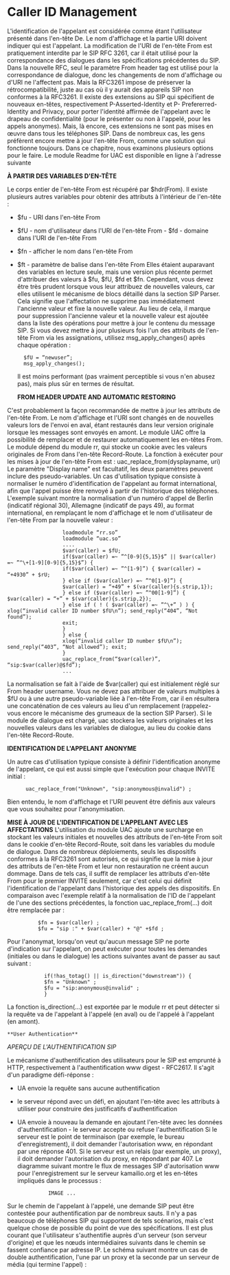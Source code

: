 # Caller ID Management

L'identification de l'appelant est considérée comme étant l'utilisateur présenté dans l'en-tête De. Le nom d'affichage et la partie URI doivent indiquer qui est l'appelant.
La modification de l'URI de l'en-tête From est pratiquement interdite par le SIP RFC 3261, car il était utilisé pour la correspondance des dialogues dans les spécifications précédentes du SIP. Dans la nouvelle RFC, seul le paramètre From header tag est utilisé pour la correspondance de dialogue, donc les changements de nom d'affichage ou d'URI ne l'affectent pas. Mais la RFC3261 impose de préserver la rétrocompatibilité, juste au cas où il y aurait des appareils SIP non conformes à la RFC3261.
Il existe des extensions au SIP qui spécifient de nouveaux en-têtes, respectivement P-Asserted-Identity et P- Prefererred-Identity and Privacy, pour porter l'identité affirmée de l'appelant avec le drapeau de confidentialité (pour le présenter ou non à l'appelé, pour les appels anonymes). Mais, là encore, ces extensions ne sont pas mises en œuvre dans tous les téléphones SIP.
Dans de nombreux cas, les gens préfèrent encore mettre à jour l'en-tête From, comme une solution qui fonctionne toujours. Dans ce chapitre, nous examinons plusieurs options pour le faire. Le module Readme for UAC est disponible en ligne à l'adresse suivante

**À PARTIR DES VARIABLES D'EN-TÊTE**

Le corps entier de l'en-tête From est récupéré par $hdr(From). Il existe plusieurs autres variables pour obtenir des attributs à l'intérieur de l'en-tête :
- $fu - URI dans l'en-tête From
- $fU - nom d'utilisateur dans l'URI de l'en-tête From - $fd - domaine dans l'URI de l'en-tête From
- $fn - afficher le nom dans l'en-tête From
- $ft - paramètre de balise dans l'en-tête From
Elles étaient auparavant des variables en lecture seule, mais une version plus récente permet d'attribuer des valeurs à $fu, $fU, $fd et $fn. Cependant, vous devez être très prudent lorsque vous leur attribuez de nouvelles valeurs, car elles utilisent le mécanisme de blocs détaillé dans la section SIP Parser.
Cela signifie que l'affectation ne supprime pas immédiatement l'ancienne valeur et fixe la nouvelle valeur. Au lieu de cela, il marque pour suppression l'ancienne valeur et la nouvelle valeur est ajoutée dans la liste des opérations pour mettre à jour le contenu du message SIP.
Si vous devez mettre à jour plusieurs fois l'un des attributs de l'en-tête From via les assignations, utilisez msg_apply_changes() après chaque opération :

        $fU = “newuser”; 
        msg_apply_changes();
        
  Il est moins performant (pas vraiment perceptible si vous n'en abusez pas), mais plus sûr en termes de résultat.
  
  **FROM HEADER UPDATE AND AUTOMATIC RESTORING**
  
  
C'est probablement la façon recommandée de mettre à jour les attributs de l'en-tête From. Le nom d'affichage et l'URI sont changés en de nouvelles valeurs lors de l'envoi en aval, étant restaurés dans leur version originale lorsque les messages sont envoyés en amont.
Le module UAC offre la possibilité de remplacer et de restaurer automatiquement les en-têtes From. Le module dépend du module rr, qui stocke un cookie avec les valeurs originales de From dans l'en-tête Record-Route.
La fonction à exécuter pour les mises à jour de l'en-tête From est :
uac_replace_from(dysplayname, uri)
Le paramètre "Display name" est facultatif, les deux paramètres peuvent inclure des pseudo-variables.
Un cas d'utilisation typique consiste à normaliser le numéro d'identification de l'appelant au format international, afin que l'appel puisse être renvoyé à partir de l'historique des téléphones.
L'exemple suivant montre la normalisation d'un numéro d'appel de Berlin (indicatif régional 30), Allemagne (indicatif de pays 49), au format international, en remplaçant le nom d'affichage et le nom d'utilisateur de l'en-tête From par la nouvelle valeur :


                      loadmodule “rr.so”
                      loadmodule “uac.so”
                      ....
                      $var(caller) = $fU;
                      if($var(caller) =~ ”^[0-9]{5,15}$” || $var(caller) =~ ”^\+[1-9][0-9]{5,15}$”) {
                      if($var(caller) =~ ”^[1-9]”) { $var(caller) = “+4930” + $rU;
                      } else if ($var(caller) =~ ”^0[1-9]”) {
                      $var(caller) = “+49” + $(var(caller){s.strip,1});
                      } else if ($var(caller) =~ ”^00[1-9]”) { $var(caller) = “+” + $(var(caller){s.strip,2});
                      } else if ( ! ( $var(caller) =~ ”^\+” ) ) { xlog(“invalid caller ID number $fU\n”); send_reply(“404”, “Not found”);
                      exit;
                      }
                      } else {
                      xlog(“invalid caller ID number $fU\n”); send_reply(“403”, “Not allowed”); exit;
                      }
                      uac_replace_from(“$var(caller)”, “sip:$var(caller)@$fd”);
                      ...
                      
  La normalisation se fait à l'aide de $var(caller) qui est initialement réglé sur From header username. Vous ne devez pas attribuer de valeurs multiples à $fU ou à une autre pseudo-variable liée à l'en-tête From,
car il en résultera une concaténation de ces valeurs au lieu d'un remplacement (rappelez-vous encore le mécanisme des grumeaux de la section SIP Parser).
Si le module de dialogue est chargé, uac stockera les valeurs originales et les nouvelles valeurs dans les variables de dialogue, au lieu du cookie dans l'en-tête Record-Route.

**IDENTIFICATION DE L'APPELANT ANONYME**

Un autre cas d'utilisation typique consiste à définir l'identification anonyme de l'appelant, ce qui est aussi simple que l'exécution pour chaque INVITE initial :

          uac_replace_from("Unknown", "sip:anonymous@invalid") ;

Bien entendu, le nom d'affichage et l'URI peuvent être définis aux valeurs que vous souhaitez pour l'anonymisation.



**MISE À JOUR DE L'IDENTIFICATION DE L'APPELANT AVEC LES AFFECTATIONS**
L'utilisation du module UAC ajoute une surcharge en stockant les valeurs initiales et nouvelles des attributs de l'en-tête From soit dans le cookie d'en-tête Record-Route, soit dans les variables du module de dialogue. Dans de nombreux déploiements, seuls les dispositifs conformes à la RFC3261 sont autorisés, ce qui signifie que la mise à jour des attributs de l'en-tête From et leur non restauration ne créent aucun dommage.
Dans de tels cas, il suffit de remplacer les attributs d'en-tête From pour le premier INVITE seulement, car c'est celui qui définit l'identification de l'appelant dans l'historique des appels des dispositifs. En comparaison avec l'exemple relatif à la normalisation de l'ID de l'appelant de l'une des sections précédentes, la fonction uac_replace_from(...) doit être remplacée par :

              $fn = $var(caller) ;
              $fu = "sip :" + $var(caller) + "@" +$fd ;

Pour l'anonymat, lorsqu'on veut qu'aucun message SIP ne porte d'indication sur l'appelant, on peut exécuter pour toutes les demandes (initiales ou dans le dialogue) les actions suivantes avant de passer au saut suivant :

                if(!has_totag() || is_direction("downstream")) {
                $fn = "Unknown" ;
                $fu = "sip:anonymous@invalid" ;
                }

La fonction is_direction(...) est exportée par le module rr et peut détecter si la requête va de l'appelant à l'appelé (en aval) ou de l'appelé à l'appelant (en amont).


    **User Authentication**
    
_APERÇU DE L'AUTHENTIFICATION SIP_

Le mécanisme d'authentification des utilisateurs pour le SIP est emprunté à HTTP, respectivement à l'authentification www digest - RFC2617. Il s'agit d'un paradigme défi-réponse :
- UA envoie la requête sans aucune authentification
- le serveur répond avec un défi, en ajoutant l'en-tête avec les attributs à utiliser pour
construire des justificatifs d'authentification
- UA envoie à nouveau la demande en ajoutant l'en-tête avec les données d'authentification - le serveur accepte ou refuse l'authentification
Si le serveur est le point de terminaison (par exemple, le bureau d'enregistrement), il doit demander l'autorisation www, en répondant par une réponse 401. Si le serveur est un relais (par exemple, un proxy), il doit demander l'autorisation du proxy, en répondant par 407.
Le diagramme suivant montre le flux de messages SIP d'autorisation www pour l'enregistrement sur le serveur kamailio.org et les en-têtes impliqués dans le processus :

                IMAGE ...
                
    

Sur le chemin de l'appelant à l'appelé, une demande SIP peut être contestée pour authentification par de nombreux sauts. Il n'y a pas beaucoup de téléphones SIP qui supportent de tels scénarios, mais c'est quelque chose de possible du point de vue des spécifications. Il est plus courant que l'utilisateur s'authentifie auprès d'un serveur (son serveur d'origine) et que les nœuds intermédiaires suivants dans le chemin se fassent confiance par adresse IP.
Le schéma suivant montre un cas de double authentification, l'une par un proxy et la seconde par un serveur de média (qui termine l'appel) :


